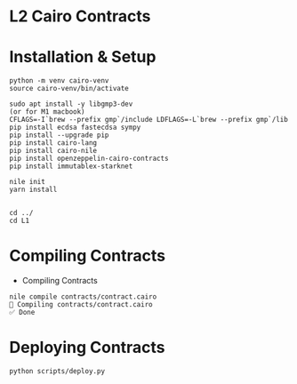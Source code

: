 
# L2 Cairo Contracts

# Installation & Setup

```
python -m venv cairo-venv
source cairo-venv/bin/activate

sudo apt install -y libgmp3-dev
(or for M1 macbook)
CFLAGS=-I`brew --prefix gmp`/include LDFLAGS=-L`brew --prefix gmp`/lib pip install ecdsa fastecdsa sympy
pip install --upgrade pip
pip install cairo-lang
pip install cairo-nile 
pip install openzeppelin-cairo-contracts
pip install immutablex-starknet

nile init
yarn install


cd ../
cd L1
```

# Compiling Contracts

- Compiling Contracts

```
nile compile contracts/contract.cairo
🔨 Compiling contracts/contract.cairo 
✅ Done
```


# Deploying Contracts

```
python scripts/deploy.py
```
